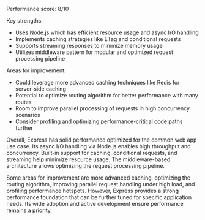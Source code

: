 Performance score: 8/10

Key strengths:
- Uses Node.js which has efficient resource usage and async I/O handling
- Implements caching strategies like ETag and conditional requests
- Supports streaming responses to minimize memory usage
- Utilizes middleware pattern for modular and optimized request processing pipeline

Areas for improvement: 
- Could leverage more advanced caching techniques like Redis for server-side caching
- Potential to optimize routing algorithm for better performance with many routes
- Room to improve parallel processing of requests in high concurrency scenarios
- Consider profiling and optimizing performance-critical code paths further

Overall, Express has solid performance optimized for the common web app use case. Its async I/O handling via Node.js enables high throughput and concurrency. Built-in support for caching, conditional requests, and streaming help minimize resource usage. The middleware-based architecture allows optimizing the request processing pipeline.

Some areas for improvement are more advanced caching, optimizing the routing algorithm, improving parallel request handling under high load, and profiling performance hotspots. However, Express provides a strong performance foundation that can be further tuned for specific application needs. Its wide adoption and active development ensure performance remains a priority.